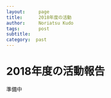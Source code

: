 ```yaml
---
layout:     page
title:      2018年度の活動
author:     Noriatsu Kudo
tags: 		post 
subtitle:  	
category:  past
---
```

<!-- Start Writing Below in Markdown -->
# 2018年度の活動報告
準備中